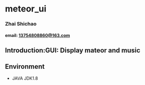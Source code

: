 # meteor_ui

### Zhai Shichao

#### email: 13754808860@163.com


## Introduction:GUI: Display mateor and music

## Environment
- JAVA JDK1.8
